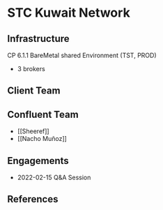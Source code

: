 # STC Kuwait Network

## Infrastructure

CP 6.1.1 BareMetal shared Environment (TST, PROD)
- 3 brokers

## Client Team


## Confluent Team
 - [[Sheeref]]
 - [[Nacho Muñoz]]

## Engagements
- 2022-02-15 Q&A Session

## References
